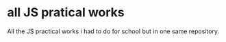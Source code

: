 # all JS pratical works
All the JS practical works i had to do for school but in one same repository.
